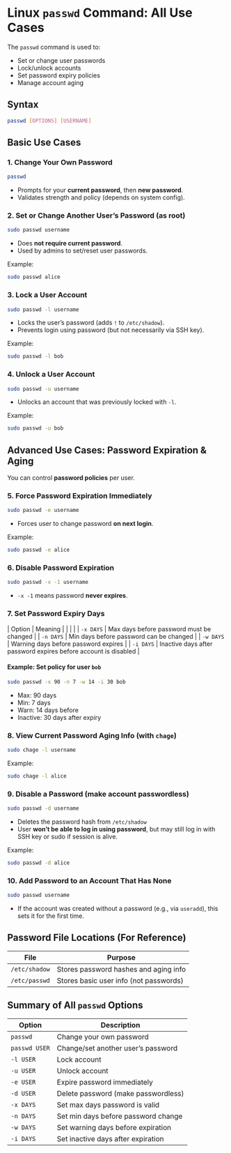 # Linux `passwd` Command: All Use Cases

The `passwd` command is used to:

* Set or change user passwords
* Lock/unlock accounts
* Set password expiry policies
* Manage account aging

 

## Syntax

```bash
passwd [OPTIONS] [USERNAME]
```

 

## Basic Use Cases

### 1. Change Your Own Password

```bash
passwd
```

* Prompts for your **current password**, then **new password**.
* Validates strength and policy (depends on system config).

 

### 2. Set or Change Another User’s Password (as root)

```bash
sudo passwd username
```

* Does **not require current password**.
* Used by admins to set/reset user passwords.

Example:

```bash
sudo passwd alice
```

 

### 3. Lock a User Account

```bash
sudo passwd -l username
```

* Locks the user’s password (adds `!` to `/etc/shadow`).
* Prevents login using password (but not necessarily via SSH key).

Example:

```bash
sudo passwd -l bob
```

 

### 4. Unlock a User Account

```bash
sudo passwd -u username
```

* Unlocks an account that was previously locked with `-l`.

Example:

```bash
sudo passwd -u bob
```

 

## Advanced Use Cases: Password Expiration & Aging

You can control **password policies** per user.

### 5. Force Password Expiration Immediately

```bash
sudo passwd -e username
```

* Forces user to change password **on next login**.

Example:

```bash
sudo passwd -e alice
```

 

### 6. Disable Password Expiration

```bash
sudo passwd -x -1 username
```

* `-x -1` means password **never expires**.

 

### 7. Set Password Expiry Days

| Option    | Meaning                                                         |
|     |                       |
| `-x DAYS` | Max days before password must be changed                        |
| `-n DAYS` | Min days before password can be changed                         |
| `-w DAYS` | Warning days before password expires                            |
| `-i DAYS` | Inactive days after password expires before account is disabled |

#### Example: Set policy for user `bob`

```bash
sudo passwd -x 90 -n 7 -w 14 -i 30 bob
```

* Max: 90 days
* Min: 7 days
* Warn: 14 days before
* Inactive: 30 days after expiry

 

### 8. View Current Password Aging Info (with `chage`)

```bash
sudo chage -l username
```

Example:

```bash
sudo chage -l alice
```

 

### 9. Disable a Password (make account passwordless)

```bash
sudo passwd -d username
```

* Deletes the password hash from `/etc/shadow`
* User **won’t be able to log in using password**, but may still log in with SSH key or sudo if session is alive.

Example:

```bash
sudo passwd -d alice
```

 

### 10. Add Password to an Account That Has None

```bash
sudo passwd username
```

* If the account was created without a password (e.g., via `useradd`), this sets it for the first time.

 

## Password File Locations (For Reference)

| File          | Purpose                                |
| ------------- | -------------------------------------- |
| `/etc/shadow` | Stores password hashes and aging info  |
| `/etc/passwd` | Stores basic user info (not passwords) |

 

## Summary of All `passwd` Options

| Option        | Description                         |
| ------------- | ----------------------------------- |
| `passwd`      | Change your own password            |
| `passwd USER` | Change/set another user’s password  |
| `-l USER`     | Lock account                        |
| `-u USER`     | Unlock account                      |
| `-e USER`     | Expire password immediately         |
| `-d USER`     | Delete password (make passwordless) |
| `-x DAYS`     | Set max days password is valid      |
| `-n DAYS`     | Set min days before password change |
| `-w DAYS`     | Set warning days before expiration  |
| `-i DAYS`     | Set inactive days after expiration  |

 
